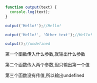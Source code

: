 ```javascript
function output(text) {
  console.log(text);
}

output('Hello!');//Hello!

output('Hello!', 'Other text');//Hello!

output();//undefined
```

第一个函数传入什么参数,就输出什么参数

第二个函数传入两个参数,但只输出第一个值

第三个函数没有传值,所以输出undefined